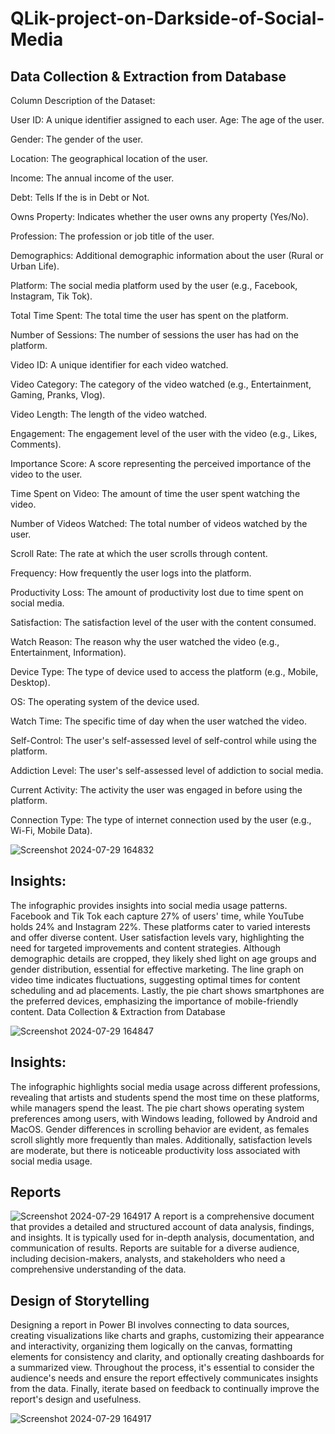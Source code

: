 # QLik-project-on-Darkside-of-Social-Media
## Data Collection & Extraction from Database

Column Description of the Dataset:

User ID: A unique identifier assigned to each user.
Age: The age of the user.

Gender: The gender of the user.

Location: The geographical location of the user.

Income: The annual income of the user.

Debt: Tells If the is in Debt or Not.

Owns Property: Indicates whether the user owns any property (Yes/No).

Profession: The profession or job title of the user.

Demographics: Additional demographic information about the user (Rural or Urban Life).

Platform: The social media platform used by the user (e.g., Facebook, Instagram, Tik Tok).

Total Time Spent: The total time the user has spent on the platform.

Number of Sessions: The number of sessions the user has had on the platform.

Video ID: A unique identifier for each video watched.

Video Category: The category of the video watched (e.g., Entertainment, Gaming, Pranks, Vlog).

Video Length: The length of the video watched.

Engagement: The engagement level of the user with the video (e.g., Likes, Comments).

Importance Score: A score representing the perceived importance of the video to the user.

Time Spent on Video: The amount of time the user spent watching the video.

Number of Videos Watched: The total number of videos watched by the user.

Scroll Rate: The rate at which the user scrolls through content.

Frequency: How frequently the user logs into the platform.

Productivity Loss: The amount of productivity lost due to time spent on social media.

Satisfaction: The satisfaction level of the user with the content consumed.

Watch Reason: The reason why the user watched the video (e.g., Entertainment, Information).

Device Type: The type of device used to access the platform (e.g., Mobile, Desktop).

OS: The operating system of the device used.

Watch Time: The specific time of day when the user watched the video.

Self-Control: The user's self-assessed level of self-control while using the platform.

Addiction Level: The user's self-assessed level of addiction to social media.

Current Activity: The activity the user was engaged in before using the platform.

Connection Type: The type of internet connection used by the user (e.g., Wi-Fi, Mobile Data).

![Screenshot 2024-07-29 164832](https://github.com/user-attachments/assets/53b57cbe-2b9f-477a-8230-c9ed60e493f2)

## Insights:
The infographic provides insights into social media usage patterns. Facebook and Tik Tok each capture 27% of users' time, while YouTube holds 24% and Instagram 22%. These platforms cater to varied interests and offer diverse content. User satisfaction levels vary, highlighting the need for targeted improvements and content strategies. Although demographic details are cropped, they likely shed light on age groups and gender distribution, essential for effective marketing. The line graph on video time indicates fluctuations, suggesting optimal times for content scheduling and ad placements. Lastly, the pie chart shows smartphones are the preferred devices, emphasizing the importance of mobile-friendly content.  Data Collection & Extraction from Database

![Screenshot 2024-07-29 164847](https://github.com/user-attachments/assets/30ed1b0a-1b90-4e55-85f3-7c91e8f7eaf5)

## Insights: 
The infographic highlights social media usage across different professions, revealing that artists and students spend the most time on these platforms, while managers spend the least. The pie chart shows operating system preferences among users, with Windows leading, followed by Android and MacOS. Gender differences in scrolling behavior are evident, as females scroll slightly more frequently than males. Additionally, satisfaction levels are moderate, but there is noticeable productivity loss associated with social media usage.

## Reports
![Screenshot 2024-07-29 164917](https://github.com/user-attachments/assets/4dc4e0c5-18db-4bb6-bd8c-8dbd771ab6dd)
A report is a comprehensive document that provides a detailed and structured account of data analysis, findings, and insights. It is typically used for in-depth analysis, documentation, and communication of results. Reports are suitable for a diverse audience, including decision-makers, analysts, and stakeholders who need a comprehensive understanding of the data. 

## Design of Storytelling

Designing a report in Power BI involves connecting to data sources, creating visualizations like charts and graphs, customizing their appearance and interactivity, organizing them logically on the canvas, formatting elements for consistency and clarity, and optionally creating dashboards for a summarized view. Throughout the process, it's essential to consider the audience's needs and ensure the report effectively communicates insights from the data. Finally, iterate based on feedback to continually improve the report's design and usefulness.

![Screenshot 2024-07-29 164917](https://github.com/user-attachments/assets/c55e9a14-1c03-4066-b374-bd8bb7ed05c2)

